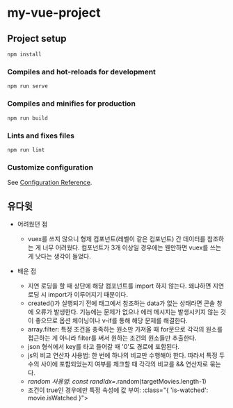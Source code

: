 # my-vue-project

## Project setup
```
npm install
```

### Compiles and hot-reloads for development
```
npm run serve
```

### Compiles and minifies for production
```
npm run build
```

### Lints and fixes files
```
npm run lint
```

### Customize configuration
See [Configuration Reference](https://cli.vuejs.org/config/).

## 유다윗
- 어려웠던 점
  - vuex를 쓰지 않으니 형제 컴포넌트(레벨이 같은 컴포넌트) 간 데이터를 참조하는 게 너무 어려웠다. 컴포넌트가 3개 이상일 경우에는 웬만하면 vuex를 쓰는 게 낫다는 생각이 들었다.

- 배운 점
  - 지연 로딩을 할 때 상단에 해당 컴포넌트를 import 하지 않는다. 왜냐하면 지연 로딩 시 import가 이루어지기 때문이다.
  - created()가 실행되기 전에 태그에서 참조하는 data가 없는 상태라면 콘솔 창에 오류가 발생한다. 기능에는 문제가 없으나 에러 메시지는 발생시키지 않는 것이 좋으므로 옵션 체이닝이나 v-if를 통해 해당 문제를 해결한다.
  - array.filter: 특정 조건을 충족하는 원소만 가져올 때 for문으로 각각의 원소를 접근하는 게 아니라 filter를 써서 원하는 조건의 원소들만 추출한다.
  - json 형식에서 key를 타고 들어갈 때 '0'도 경로에 포함된다.
  - js의 비교 연산자 사용법: 한 번에 하나의 비교만 수행해야 한다. 따라서 특정 두 수의 사이에 포함되었는지 여부를 체크할 때 각각의 비교를 && 연산자로 묶는다.
  - _random 사용법: const randIdx=_.random(targetMovies.length-1)
  - 조건이 true인 경우에만 특정 속성에 값 부여: :class="{ 'is-watched': movie.isWatched }">